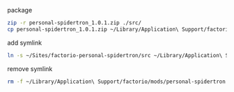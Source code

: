 package
```sh
zip -r personal-spidertron_1.0.1.zip ./src/
cp personal-spidertron_1.0.1.zip ~/Library/Application\ Support/factorio/mods/
```

add symlink
```sh
ln -s ~/Sites/factorio-personal-spidertron/src ~/Library/Application\ Support/factorio/mods/personal-spidertron 
```

remove symlink 
```sh
rm -f ~/Library/Application\ Support/factorio/mods/personal-spidertron
```